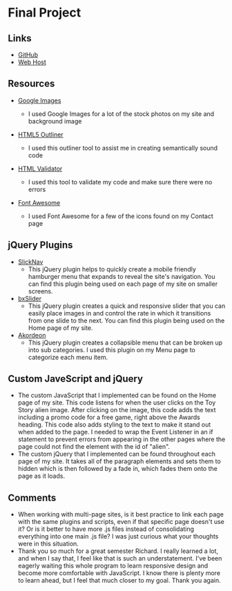 # Final Project

## Links
- [GitHub](https://github.com/BlueAya/project_final3_maramara_angelo)
- [Web Host](http://angelomaramara.com/project_final3_maramara_angelo/)

## Resources
- [Google Images](https://images.google.com/)
	- I used Google Images for a lot of the stock photos on my site and background image
- [HTML5 Outliner](https://gsnedders.html5.org/outliner/)
	- I used this outliner tool to assist me in creating semantically sound code

- [HTML Validator](https://validator.w3.org/)
	- I used this tool to validate my code and make sure there were no errors
- [Font Awesome](http://fontawesome.io/)
	- I used Font Awesome for a few of the icons found on my Contact page

## jQuery Plugins
- [SlickNav](https://github.com/ComputerWolf/SlickNav)
	- This jQuery plugin helps to quickly create a mobile friendly hamburger menu that expands to reveal the site's navigation. You can find this plugin being used on each page of my site on smaller screens.
- [bxSlider](https://github.com/stevenwanderski/bxslider-4)
	- This jQuery plugin creates a quick and responsive slider that you can easily place images in and control the rate in which it transitions from one slide to the next. You can find this plugin being used on the Home page of my site.
- [Akordeon](https://github.com/mshahbazsaleem/Akordeon)
	- This jQuery plugin creates a collapsible menu that  can be broken up into sub categories. I used this plugin on my Menu page to categorize each menu item.

## Custom JaveScript and jQuery
- The custom JavaScript that I implemented can be found on the Home page of my site. This code listens for when the user clicks on the Toy Story alien image. After clicking on the image, this code adds the text including a promo code for a free game, right above the Awards heading. This code also adds styling to the text to make it stand out when added to the page. I needed to wrap the Event Listener in an if statement to prevent errors from appearing in the other pages where the page could not find the element with the id of "alien".
- The custom jQuery that I implemented can be found throughout each page of my site. It takes all of the paragraph elements and sets them to hidden which is then followed by a fade in, which fades them onto the page as it loads.

## Comments
- When working with multi-page sites, is it best practice to link each page with the same plugins and scripts, even if that specific page doesn't use it? Or is it better to have more .js files instead of consolidating everything into one main .js file? I was just curious what your thoughts were in this situation.
- Thank you so much for a great semester Richard. I really learned a lot, and when I say that, I feel like that is such an understatement. I've been eagerly waiting this whole program to learn responsive design and become more comfortable with JavaScript. I know there is plenty more to learn ahead, but I feel that much closer to my goal. Thank you again.
